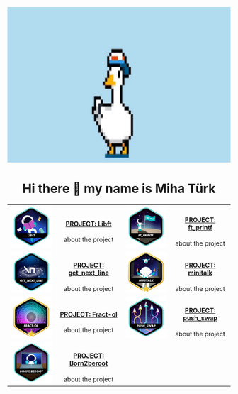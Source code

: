 <p align="center">
  <img src="img/m_efug-ezgif.com-crop.gif" height=350/>
</p>


<h1 align="center">
 Hi there 👋 my name is Miha Türk
</h1>

 <table align="center">
  <tr align="center">
    <td><a href="https://github.com/GGwagons/Libft"><img src="img/libfte.png"    /></a></td>
    <td><h4 align="center"><a href="http://github.com/GGwagons/Libft">PROJECT: Libft</a></h4><p2>about the project</p2></td>
    <td><a href="https://github.com/GGwagons/ft_printf"><img src="img/ft_printfe.png"/></a></td>
   <td><h4 align="center"><a href="http://github.com/GGwagons/ft_printf">PROJECT: ft_printf</a></h4><p2>about the project</p2></td>
  </tr>

  <tr align="center">
    <td><a href="https://github.com/GGwagons/get_next_line"><img src="img/get_next_linee.png"/></a></td>
    <td><h4 align="center"><a href="http://github.com/GGwagons/get_next_line">PROJECT: get_next_line</a></h4><p2>about the project</p2></td>
    <td><a href="https://github.com/GGwagons/minitalk"><img src="img/minitalkm.png"/></a></td>
    <td><h4 align="center"><a href="http://github.com/GGwagons/minitalk">PROJECT: minitalk</a></h4><p2>about the project</p2></td>
  </tr>

  <tr align="center">
    <td><a href="https://github.com/GGwagons/Fract-ol"><img src="img/fract-olm.png"/></a></td>
    <td><h4 align="center"><a href="http://github.com/GGwagons/Fract-ol">PROJECT: Fract-ol</a></h4><p2>about the project</p2></td>
    <td><a href="https://github.com/GGwagons/push_swap"><img src="img/push_swape.png"/></a></td>
    <td><h4 align="center"><a href="http://github.com/GGwagons/push_swap">PROJECT: push_swap</a></h4><p2>about the project</p2></td>
  </tr>

  <tr align="center">
    <td><a href="https://github.com/GGwagons/Born2beroot"><img src="img/born2beroote.png"/></a></td>
    <td><h4 align="center"><a href="http://github.com/GGwagons/Born2beroot">PROJECT: Born2beroot</a></h4><p2>about the project</p2></td>

</table> 

<!--
**GGwagons/ggwagons** is a ✨ _special_ ✨ repository because its `README.md` (this file) appears on your GitHub profile.

Here are some ideas to get you started:

- 🔭 I’m currently working on ...
- 🌱 I’m currently learning ...
- 👯 I’m looking to collaborate on ...
- 🤔 I’m looking for help with ...
- 💬 Ask me about ...
- 📫 How to reach me: ...
- 😄 Pronouns: ...
- ⚡ Fun fact: ...
-->
